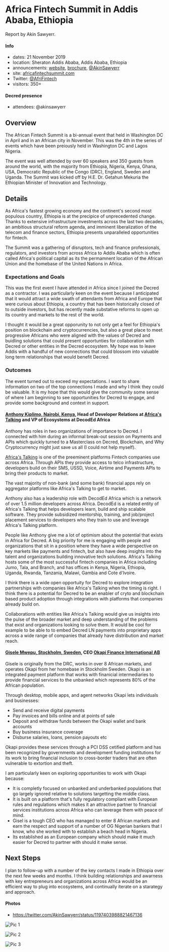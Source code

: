 # Africa Fintech Summit in Addis Ababa, Ethiopia

Report by Akin Sawyerr.

#### Info

- dates: 21 November 2019
- location: Sheraton Addis Ababa, Addis Ababa, Ethiopia
- announcements: [website](https://africafintechsummit.com/addis/), [brochure](https://africafintechsummit.com/addis/download-brochure-form/), [@AkinSawyerr](https://twitter.com/AkinSawyerr/status/1194713909019721729)
- site: [africafintechsummit.com](https://africafintechsummit.com/)
- Twitter: [@AfriFintech](https://twitter.com/AfriFintech)
- visitors: 350+

#### Decred presence

- attendees: @akinsawyerr

## Overview

The African Fintech Summit is a bi-annual event that held in Washington DC in April and in an African city in November. This was the 4th in the series of events which have been preiously held in Washington DC and Lagos Nigeria.

The event was well attended by over 60 speakers and 350 guests from around the world, with the majority from Ethiopia, Nigeria, Kenya, Ghana, USA, Democratic Republic of the Congo (DRC), England, Sweden and Uganda. The Summit was kicked off by H.E. Dr. Getahun Mekuria the Ethiopian Minister of Innovation and Technology.

## Details

As Africa's fastest growing economy and the continent's second most populous country, Ethiopia is at the precipice of unprecedented change. Thanks to extensive infrastructure investments across the last two decades, an ambitious structural reform agenda, and imminent liberalization of the telecom and finance sectors, Ethiopia presents unparalleled opportunities for fintech.

The Summit was a gathering of disruptors, tech and finance professionals, regulators, and investors from across Africa to Addis Ababa which is often called Africa's political capital as its the permamnent location of the African Union and the homebase of the United Nations in Africa.

### Expectations and Goals

This was the first event I have attended in Africa since I joined the Decred as a contractor. I was particularly keen on the event because I anticipated that it would attract a wide swath of attendants from Africa and Europe that were curious about Ethiopia, a country that has been historically closed of to outside investors, but has recently made substative reforms to open up its country and markets to the rest of the world.

I thought it would be a great opporunity to not only get a feel for Ethiopia's position on blockchain and cryptocurrencies, but also a great place to meet progressive Africans who were aligned with the values of Decred and buidling solutions that could present opportunties for collaboration with Decred or other entities in the Decred ecosystem. My hope was to leave Addis with a handful of new connections that could blossom into valuable long term relationships that would benefit Decred.

### Outcomes

The event turned out to exceed my expectations. I want to share information on two of the top connections I made and why I think they could be valuable. It is my hope that this would give the community some sense of where I am beginning to see opportunities for Decred to engage, and provide some background and context in support.

#### [Anthony Kiplimo, Nairobi, Kenya](https://www.linkedin.com/in/anthony-kiplimo-0234384b/), Head of Developer Relations at [Africa's Talking](https://africastalking.com/) and VP of Ecosystems at DecodEd Africa

Anthony has roles in two organizations of importance to Decred. I connected with him during an informal break-out session on Payments and APIs which quickly turned to a Masterclass on Decred, Blockchain, and Why Cryptocurrency might just save us all (I could not help myself).

[Africa's Talking](https://africastalking.com/) is one of the preeminent platforms Fintech companies use across Africa. Through APIs they provide access to telco infrastructure, developers build on their SMS, USSD, Voice, Airtime and Payments APIs to bring their products to market.

The vast majority of non-bank (and some bank) financial apps rely on aggregator platforms like Africa's Talking to get to market.

Anthony also has a leadership role with DecodEd Africa which is a network of over 1.5 million developers across Africa. DecodEd is a related entity of Africa's Talking that helps developers learn, build and ship scalable software. They provide subsidized mentorship, training, and job/project placement services to developers who they train to use and leverage Africa's Talking platform.

People like Anthony give me a lot of optimism about the potential that exists in Africa for Decred. A big priority for me is engaging with people and organizations that sit in a position where they have a wide perspective on key markets like payments and fintech, but also have deep insights into the talent and organizations building innovative tech solutions. Africa's Talking hosts some of the most successful fintech companies in Africa including Jumo, Tala, and Branch, and has offices in Kenya, Nigeria, Ethiopia, Uganda, Rwanda, Tanzania, Malawi, Gambia and Cote d'Ivoire.

I think there is a wide open opportuity for Decred to explore integration partnerships with companies like Africa's Talking when the timing is right. I think there is a potential for Decred to be an enabler of cryto and blockchain based product adoption through integrations with platforms that companies already build on.

Collaborations with entities like Africa's Talking would give us insights into the pulse of the broader market and deep understanding of the problems that exist and organizations looking to solve them. It would be cool for example to be able to to embed Decred LN payments into proprietary apps across a wide range of companies that already have distribution and market reach.

#### [Gisele Mwepu, Stockholm, Sweden](https://www.linkedin.com/in/giselemwepu/), CEO [Okapi Finance International AB](https://www.okapifinance.com/)

Gisele is originally from the DRC, works in over 8 African markets, and operates Okapi from her homebase in Stockholm Sweden. Okapi is an integrated payment platform that works with finanicial intermediaries to provide financial services to the unbanked which represents 80% of the African population.

Through desktop, mobile apps, and agent networks Okapi lets individuals and businesses:

- Send and receive digital payments
- Pay invoices and bills online and at points of sale
- Deposit and withdraw funds between the Okapi wallet and bank accounts
- Buy business insurance coverage
- Disburse salaries, loans, pension payouts etc

Okapi provides these services through a PCI DSS cetified platform and has been recognized by governments and development funding institutions for its work to bring financial inclusion to cross-border traders that are often vulnerable to extortion and theft.

I am particularly keen on exploring opportunities to work with Okapi because:

- It is completly focused on unbanked and underbanked populations that go largely ignored relative to solutions targetting the middle class.
- It is built on a platform that's fully regulatory compliant with European rules and regulations which makes it an attractive partner to financial services institutions across Africa who can leverage them with peace of mind.
- Gisel is a tough CEO who has managed to enter 8 African markets and earn the respect and support of a number of OG Nigerian bankers that I know, who she worked with to establish a beach head in Nigeria.
- Its established as an European company which should make it much easier for Decred to partner with should it make sense.

## Next Steps

I plan to follow-up with a number of the key contacts I made in Ethiopia over the next few weeks and months. I think building relationships and awarness with key entrepreneurs and organizations across Africa would be an efficient way to plug into ecosystems, and continually iterate on a starategy and approach.

#### Photos

- https://twitter.com/AkinSawyerr/status/1197403988821467136

![Pic 1](https://user-images.githubusercontent.com/17677506/69585707-7cc17200-0fae-11ea-8170-f6f626f9025f.png "Blockchain Panel")

![Pic 2](https://user-images.githubusercontent.com/17677506/69585710-7cc17200-0fae-11ea-8cd2-43673896cf64.png "Payments and APIs breakout session")

![Pic 3](https://user-images.githubusercontent.com/17677506/69585709-7cc17200-0fae-11ea-8163-31ba375ee582.png "The Event Main Stage")
